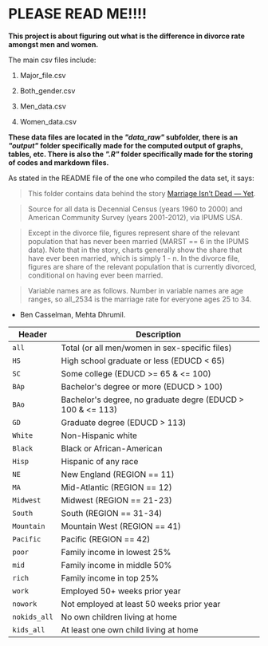 # PLEASE READ ME!!!!

__This project is about figuring out what is the difference in divorce rate amongst men and women.__

The main csv files include:
 1. Major_file.csv

 2. Both_gender.csv

 3. Men_data.csv

 4. Women_data.csv
 
 __These data files are located in the *"data_raw"* subfolder, there is an *"output"* folder specifically made for the computed output of graphs, tables, etc.
 There is also the *".R"* folder specifically made for the storing of codes and markdown files.__

As stated in the README file of the one who compiled the data set, it says:

> This folder contains data behind the story [Marriage Isn’t Dead — Yet](http://fivethirtyeight.com/features/marriage-isnt-dead-yet/).

> Source for all data is Decennial Census (years 1960 to 2000) and American Community Survey (years 2001-2012), via IPUMS USA.

> Except in the divorce file, figures represent share of the relevant population that has never been married (MARST == 6 in the IPUMS data). Note that in the story, charts generally show the share that have ever been married, which is simply 1 - n. In the divorce file, figures are share of the relevant population that is currently divorced, conditional on having ever been married.

> Variable names are as follows. Number in variable names are age ranges, so all_2534 is the marriage rate for everyone ages 25 to 34.
- Ben Casselman, Mehta Dhrumil.

Header | Description
---|---------
`all` | Total (or all men/women in sex-specific files)
`HS` | High school graduate or less (EDUCD < 65)
`SC` | Some college (EDUCD >= 65 & <= 100)
`BAp` | Bachelor's degree or more (EDUCD > 100)
`BAo` | Bachelor's degree, no graduate degre (EDUCD > 100 & <= 113)
`GD` | Graduate degree (EDUCD > 113)
`White` | Non-Hispanic white
`Black` | Black or African-American
`Hisp` | Hispanic of any race
`NE` | New England (REGION == 11)
`MA` | Mid-Atlantic (REGION == 12)
`Midwest` | Midwest (REGION == 21-23)
`South` | South (REGION == 31-34)
`Mountain` | Mountain West (REGION == 41)
`Pacific` | Pacific (REGION == 42)
`poor` | Family income in lowest 25%
`mid` | Family income in middle 50%
`rich` | Family income in top 25%
`work` | Employed 50+ weeks prior year
`nowork` | Not employed at least 50 weeks prior year
`nokids_all` | No own children living at home
`kids_all` | At least one own child living at home

